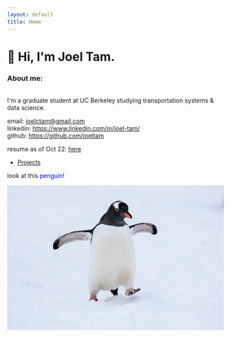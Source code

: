 ```yaml
---
layout: default
title: Home
---
```


# 👋 Hi, I'm Joel Tam.

### About me:
<br> I'm a graduate student at UC Berkeley studying transportation systems & data science.

email: <joelctam@gmail.com> <br> linkedin: <https://www.linkedin.com/in/joel-tam/> <br> github: <https://github.com/joeltam>

resume as of Oct 22: [here](./joeltamresume.pdf)

- [Projects](./projects.md)


look at this <font color="blue">penguin</font>!

![this is a penguin](./penguin.jpg)


